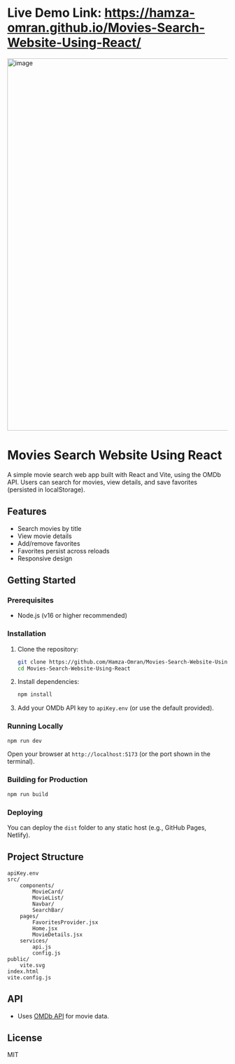 # Live Demo Link: https://hamza-omran.github.io/Movies-Search-Website-Using-React/
<img width="1780" height="849" alt="image" src="https://github.com/user-attachments/assets/5e396c81-0e72-4280-8cf7-cd41743d0871" />



# Movies Search Website Using React

A simple movie search web app built with React and Vite, using the OMDb API. Users can search for movies, view details, and save favorites (persisted in localStorage).

## Features
- Search movies by title
- View movie details
- Add/remove favorites
- Favorites persist across reloads
- Responsive design

## Getting Started

### Prerequisites
- Node.js (v16 or higher recommended)

### Installation
1. Clone the repository:
	 ```sh
	 git clone https://github.com/Hamza-Omran/Movies-Search-Website-Using-React.git
	 cd Movies-Search-Website-Using-React
	 ```
2. Install dependencies:
	 ```sh
	 npm install
	 ```
3. Add your OMDb API key to `apiKey.env` (or use the default provided).

### Running Locally
```sh
npm run dev
```
Open your browser at `http://localhost:5173` (or the port shown in the terminal).

### Building for Production
```sh
npm run build
```

### Deploying
You can deploy the `dist` folder to any static host (e.g., GitHub Pages, Netlify).

## Project Structure
```
apiKey.env
src/
	components/
		MovieCard/
		MovieList/
		Navbar/
		SearchBar/
	pages/
		FavoritesProvider.jsx
		Home.jsx
		MovieDetails.jsx
	services/
		api.js
		config.js
public/
	vite.svg
index.html
vite.config.js
```

## API
- Uses [OMDb API](https://www.omdbapi.com/) for movie data.

## License
MIT
